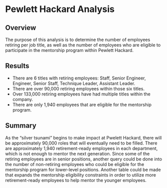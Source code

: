 # Pewlett Hackard Analysis
## Overview
The purpose of this analysis is to determine the number of employees retiring per job title, as well as the number of employees who are eligible to participate in the mentorship program within Pewlett Hackard. 

## Results
*	There are 6 titles with retiring employees: Staff, Senior Engineer, Engineer, Senior Staff, Technique Leader, Assistant Leader.
*	There are over 90,000 retiring employees within those six titles.
*	Over 133,000 retiring employees have had multiple titles within the company.
*	There are only 1,940 employees that are eligible for the mentorship program.

## Summary
As the “silver tsunami” begins to make impact at Pwelett Hackard, there will be approximately 90,000 roles that will eventually need to be filled. There are approximately 1,940 retirement-ready employees in each department, which is not enough to mentor the next generation. Since some of the retiring employees are in senior positions, another query could be done into the number of non-retiring employees who could be eligible for the mentorship program for lower-level positions. Another table could be made that expands the mentorship eligibility constraints in order to utilize more retirement-ready employees to help mentor the younger employees. 
